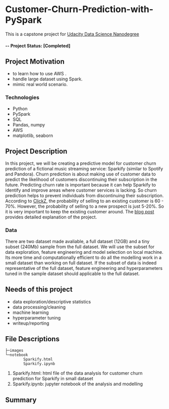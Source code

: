 # Customer-Churn-Prediction-with-PySpark

This is a capstone project for [Udacity Data Science Nanodegree](https://www.udacity.com/course/data-scientist-nanodegree--nd025) 

#### -- Project Status: [Completed]

## Project Motivation

* to learn how to use AWS .
* handle large dataset using Spark.
* mimic real world scenario.


### Technologies
* Python
* PySpark
* SQL
* Pandas, numpy
* AWS
* matplotlib, seaborn

## Project Description
In this project, we will be creating a predictive model for customer churn prediction of a fictional music streaming service: Sparkify (similar to Spotify and Pandora). Churn prediction is about making use of customer data to predict the likelihood of customers discontinuing their subscription in the future. Predicting churn rate is important because it can help Sparkify to identify and improve areas where customer services is lacking. So churn prediction helps to prevent individuals from discontinuing their subscription. According to [ClickZ](https://www.clickz.com/are-ecommerce-customer-retention-strategies-improving/105454/), the probability of selling to an existing customer is 60 - 70%. However, the probability of selling to a new prospect is just 5-20%.
So it is very important to keep the existing customer around. The [blog post]() provides detailed explanation of the project.

### Data
There are two dataset made avaliable, a full dataset (12GB) and a tiny subset (240Mb) sample from the full dataset. We will use the subset for data exploration, feature engineering and model selection on local machine. Its more time and computationally efficient to do all the modelling work in a small dataset than working on full dataset. If the subset of data is indeed representative of the full dataset, feature engineering and hyperparameters tuned in the sample dataset should applicable to the full dataset.


## Needs of this project

- data exploration/descriptive statistics
- data processing/cleaning
- machine learning
- hyperparameter tuning
- writeup/reporting

## File Descriptions
```
├─images
└─notebook
        Sparkify.html
        Sparkify.ipynb
```
1. Sparkify.html: html file of the data analysis for customer churn prediction for Sparkify in small dataset
2. Sparkify.ipynb: jupyter notebook of the analysis and modelling


## Summary


